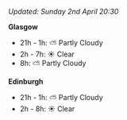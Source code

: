 *Updated: Sunday 2nd April 20:30*

**Glasgow**

* 21h - 1h: :partly_sunny: Partly Cloudy
* 2h - 7h: :sunny: Clear
* 8h: :partly_sunny: Partly Cloudy

**Edinburgh**

* 21h - 1h: :partly_sunny: Partly Cloudy
* 2h - 8h: :sunny: Clear
